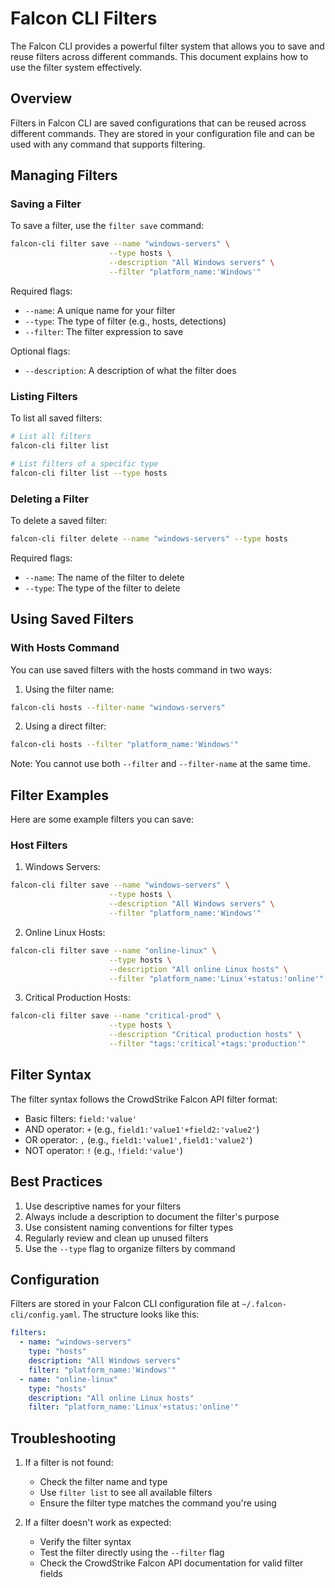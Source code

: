 # Falcon CLI Filters

The Falcon CLI provides a powerful filter system that allows you to save and reuse filters across different commands. This document explains how to use the filter system effectively.

## Overview

Filters in Falcon CLI are saved configurations that can be reused across different commands. They are stored in your configuration file and can be used with any command that supports filtering.

## Managing Filters

### Saving a Filter

To save a filter, use the `filter save` command:

```bash
falcon-cli filter save --name "windows-servers" \
                      --type hosts \
                      --description "All Windows servers" \
                      --filter "platform_name:'Windows'"
```

Required flags:
- `--name`: A unique name for your filter
- `--type`: The type of filter (e.g., hosts, detections)
- `--filter`: The filter expression to save

Optional flags:
- `--description`: A description of what the filter does

### Listing Filters

To list all saved filters:

```bash
# List all filters
falcon-cli filter list

# List filters of a specific type
falcon-cli filter list --type hosts
```

### Deleting a Filter

To delete a saved filter:

```bash
falcon-cli filter delete --name "windows-servers" --type hosts
```

Required flags:
- `--name`: The name of the filter to delete
- `--type`: The type of the filter to delete

## Using Saved Filters

### With Hosts Command

You can use saved filters with the hosts command in two ways:

1. Using the filter name:
```bash
falcon-cli hosts --filter-name "windows-servers"
```

2. Using a direct filter:
```bash
falcon-cli hosts --filter "platform_name:'Windows'"
```

Note: You cannot use both `--filter` and `--filter-name` at the same time.

## Filter Examples

Here are some example filters you can save:

### Host Filters

1. Windows Servers:
```bash
falcon-cli filter save --name "windows-servers" \
                      --type hosts \
                      --description "All Windows servers" \
                      --filter "platform_name:'Windows'"
```

2. Online Linux Hosts:
```bash
falcon-cli filter save --name "online-linux" \
                      --type hosts \
                      --description "All online Linux hosts" \
                      --filter "platform_name:'Linux'+status:'online'"
```

3. Critical Production Hosts:
```bash
falcon-cli filter save --name "critical-prod" \
                      --type hosts \
                      --description "Critical production hosts" \
                      --filter "tags:'critical'+tags:'production'"
```

## Filter Syntax

The filter syntax follows the CrowdStrike Falcon API filter format:

- Basic filters: `field:'value'`
- AND operator: `+` (e.g., `field1:'value1'+field2:'value2'`)
- OR operator: `,` (e.g., `field1:'value1',field1:'value2'`)
- NOT operator: `!` (e.g., `!field:'value'`)

## Best Practices

1. Use descriptive names for your filters
2. Always include a description to document the filter's purpose
3. Use consistent naming conventions for filter types
4. Regularly review and clean up unused filters
5. Use the `--type` flag to organize filters by command

## Configuration

Filters are stored in your Falcon CLI configuration file at `~/.falcon-cli/config.yaml`. The structure looks like this:

```yaml
filters:
  - name: "windows-servers"
    type: "hosts"
    description: "All Windows servers"
    filter: "platform_name:'Windows'"
  - name: "online-linux"
    type: "hosts"
    description: "All online Linux hosts"
    filter: "platform_name:'Linux'+status:'online'"
```

## Troubleshooting

1. If a filter is not found:
   - Check the filter name and type
   - Use `filter list` to see all available filters
   - Ensure the filter type matches the command you're using

2. If a filter doesn't work as expected:
   - Verify the filter syntax
   - Test the filter directly using the `--filter` flag
   - Check the CrowdStrike Falcon API documentation for valid filter fields 